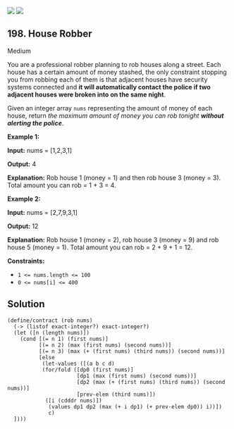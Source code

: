[![](https://img.shields.io/github/stars/javadev/LeetCode-in-All?label=Stars&style=flat-square)](https://github.com/javadev/LeetCode-in-All)
[![](https://img.shields.io/github/forks/javadev/LeetCode-in-All?label=Fork%20me%20on%20GitHub%20&style=flat-square)](https://github.com/javadev/LeetCode-in-All/fork)

## 198\. House Robber

Medium

You are a professional robber planning to rob houses along a street. Each house has a certain amount of money stashed, the only constraint stopping you from robbing each of them is that adjacent houses have security systems connected and **it will automatically contact the police if two adjacent houses were broken into on the same night**.

Given an integer array `nums` representing the amount of money of each house, return _the maximum amount of money you can rob tonight **without alerting the police**_.

**Example 1:**

**Input:** nums = [1,2,3,1]

**Output:** 4

**Explanation:** Rob house 1 (money = 1) and then rob house 3 (money = 3). Total amount you can rob = 1 + 3 = 4.

**Example 2:**

**Input:** nums = [2,7,9,3,1]

**Output:** 12

**Explanation:** Rob house 1 (money = 2), rob house 3 (money = 9) and rob house 5 (money = 1). Total amount you can rob = 2 + 9 + 1 = 12.

**Constraints:**

*   `1 <= nums.length <= 100`
*   `0 <= nums[i] <= 400`

## Solution

```racket
(define/contract (rob nums)
  (-> (listof exact-integer?) exact-integer?)
  (let ([n (length nums)])
    (cond [(= n 1) (first nums)]
          [(= n 2) (max (first nums) (second nums))]
          [(= n 3) (max (+ (first nums) (third nums)) (second nums))]
          [else
           (let-values ([(a b c d)
           (for/fold ([dp0 (first nums)]
                      [dp1 (max (first nums) (second nums))]
                      [dp2 (max (+ (first nums) (third nums)) (second nums))]
                      [prev-elem (third nums)])
            ([i (cdddr nums)])
             (values dp1 dp2 (max (+ i dp1) (+ prev-elem dp0)) i))])
             c)
  ])))
```